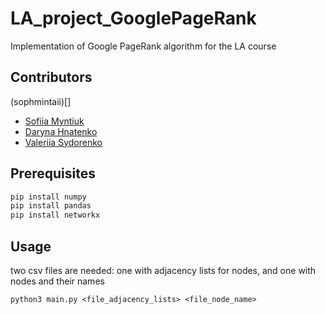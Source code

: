 # LA_project_GooglePageRank
Implementation of Google PageRank algorithm for the LA course
## Contributors
(sophmintaii)[]
 - [Sofiia Myntiuk](https://github.com/sophmintaii)
 - [Daryna Hnatenko](https://github.com/monberin)
 - [Valeriia Sydorenko](https://github.com/lero4kaa)

## Prerequisites
```bash
pip install numpy
pip install pandas
pip install networkx
```
## Usage
two csv files are needed: one with adjacency lists for nodes, and one with nodes and their names
```
python3 main.py <file_adjacency_lists> <file_node_name>
```
